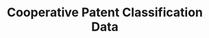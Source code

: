 ---
bigquery: https://console.cloud.google.com/bigquery?p=patents-public-data&d=cpc&page=dataset
citation: '“Cooperative Patent Classification” by the EPO and USPTO, for public use. '
contributors: EPO, USPTO
cost: None
description: Cooperative Patent Classification Data contains the scheme and definitions
  of the Cooperative Patent Classification system for classifying patent documents.
  The CPC is the result of a partnership between the EPO and the USPTO in their joint
  effort to develop a common, internationally compatible classification system for
  technical documents, in particular patent publications, which will be used by both
  offices in the patent granting process
documentation: https://www.cooperativepatentclassification.org/cpcSchemeAndDefinitions
last_edit: 04/11/2022, 18:09:19
location: https://www.cooperativepatentclassification.org/index
maintained_by: USPTO, EPO
schema_fields:
- breakdownCode
- glossary
- applicationReferences
- level
- residualReferences
- limiting_references
- title_full
- parents
- synonyms
- informativeReferences
- date_revised
- residual_references
- limitingReferences
- child_groups
- notAllocatable
- application_references
- titleFull
- childGroups
- children
- status
- additional_only
- ipcConcordant
- titlePart
- title_part
- ipc_concordant
- not_allocatable
- dateRevised
- breakdown_code
- definition
- sizeCache
- informative_references
- symbol
shortname: cooperative_patent_classification
tags:
- patents
- science
title: Cooperative Patent Classification Data
uuid: 984374a7-16e9-4b35-9445-458daceb01bf
---